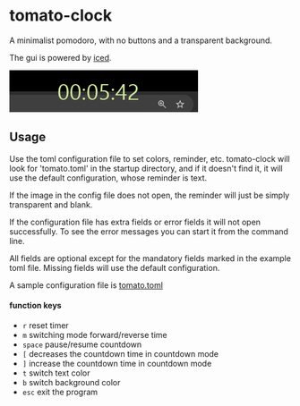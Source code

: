 # tomato-clock
A minimalist pomodoro, with no buttons and a transparent background.

The gui is powered by [iced](https://github.com/iced-rs/iced).

[![example_img](https://github.com/marci11e/tomato-clock/blob/main/img/example.png)](https://github.com/marci11e/tomato-clock/blob/main/img/example.png)

## Usage
Use the toml configuration file to set colors, reminder, etc. tomato-clock will look for 'tomato.toml' in the startup directory, and if it doesn't find it, it will use the default configuration, whose reminder is text. 

If the image in the config file does not open, the reminder will just be simply transparent and blank. 

If the configuration file has extra fields or error fields it will not open successfully. To see the error messages you can start it from the command line. 

All fields are optional except for the mandatory fields marked in the example toml file. Missing fields will use the default configuration. 

A sample configuration file is [tomato.toml](https://github.com/marci11e/tomato-clock/blob/main/assets/tomato.toml)

#### function keys
- `r` reset timer
- `m` switching mode forward/reverse time
- `space` pause/resume countdown
- `[` decreases the countdown time in countdown mode
- `]` increase the countdown time in countdown mode
- `t` switch text color
- `b` switch background color
- `esc` exit the program
